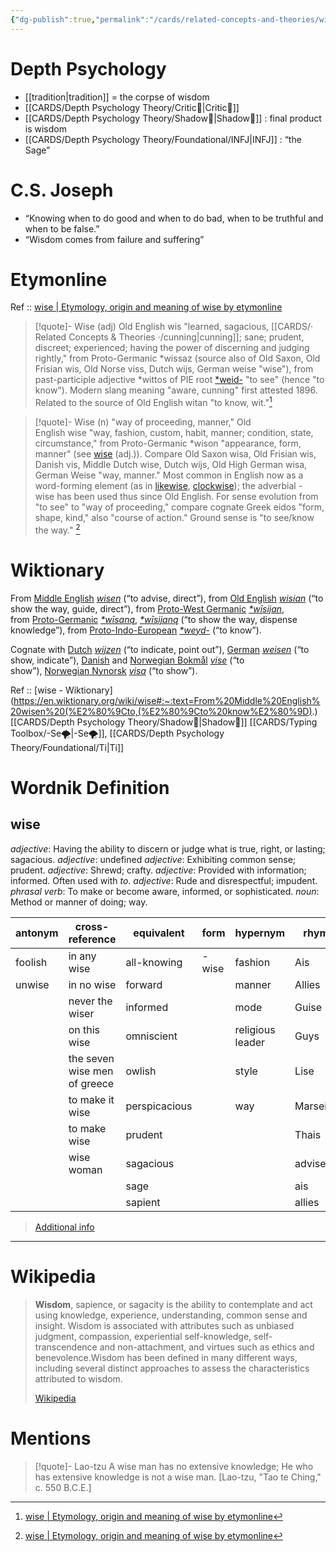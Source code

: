 ```yaml
---
{"dg-publish":true,"permalink":"/cards/related-concepts-and-theories/wisdom/","created":"2022-12-31T00:51:28.608+01:00","updated":"2023-05-24T13:08:42.455+02:00"}
---
```


# Depth Psychology 
- [[tradition\|tradition]] = the corpse of wisdom 
- [[CARDS/Depth Psychology Theory/Critic🤔\|Critic🤔]]
- [[CARDS/Depth Psychology Theory/Shadow👤\|Shadow👤]] : final product is wisdom 
- [[CARDS/Depth Psychology Theory/Foundational/INFJ\|INFJ]] : “the Sage”

# C.S. Joseph
- “Knowing when to do good and when to do bad, when to be truthful and when to be false.”
- “Wisdom comes from failure and suffering” 

# Etymonline

Ref :: [wise | Etymology, origin and meaning of wise by etymonline](https://www.etymonline.com/word/wise)

> [!quote]- Wise (adj)
> Old English wis "learned, sagacious, [[CARDS/· Related Concepts & Theories ·/cunning\|cunning]]; sane; prudent, discreet; experienced; having the power of discerning and judging rightly," from Proto-Germanic *wissaz (source also of Old Saxon, Old Frisian wis, Old Norse viss, Dutch wijs, German weise "wise"), from past-participle adjective *wittos of PIE root [*weid-](https://www.etymonline.com/word/*weid-?ref=etymonline_crossreference "Etymology, meaning and definition of *weid- ") "to see" (hence "to know"). Modern slang meaning "aware, cunning" first attested 1896. Related to the source of Old English witan "to know, wit."[^1]

> [!quote]- Wise (n)
> "way of proceeding, manner," Old English wise "way, fashion, custom, habit, manner; condition, state, circumstance," from Proto-Germanic *wison "appearance, form, manner" (see [wise](https://www.etymonline.com/word/wise?ref=etymonline_crossreference#etymonline_v_10789 "Etymology, meaning and definition of wise ") (adj.)). Compare Old Saxon wisa, Old Frisian wis, Danish vis, Middle Dutch wise, Dutch wijs, Old High German wisa, German Weise "way, manner." Most common in English now as a word-forming element (as in [likewise](https://www.etymonline.com/word/likewise?ref=etymonline_crossreference "Etymology, meaning and definition of likewise "), [clockwise](https://www.etymonline.com/word/clockwise?ref=etymonline_crossreference "Etymology, meaning and definition of clockwise ")); the adverbial -wise has been used thus since Old English. For sense evolution from "to see" to "way of proceeding," compare cognate Greek eidos "form, shape, kind," also "course of action." Ground sense is "to see/know the way." [^1]

# Wiktionary

From [Middle English](https://en.wikipedia.org/wiki/Middle_English "w:Middle English") _[wisen](https://en.wiktionary.org/wiki/wisen#Middle_English "wisen")_ (“to advise, direct”), from [Old English](https://en.wikipedia.org/wiki/Old_English "w:Old English") _[wisian](https://en.wiktionary.org/wiki/wisian#Old_English "wisian")_ (“to show the way, guide, direct”), from [Proto-West Germanic](https://en.wikipedia.org/wiki/Proto-West_Germanic_language "w:Proto-West Germanic language") _[*wīsijan](https://en.wiktionary.org/wiki/Reconstruction:Proto-West_Germanic/w%C4%ABsijan "Reconstruction:Proto-West Germanic/wīsijan")_, from [Proto-Germanic](https://en.wikipedia.org/wiki/Proto-Germanic_language "w:Proto-Germanic language") _[*wīsaną](https://en.wiktionary.org/w/index.php?title=Reconstruction:Proto-Germanic/w%C4%ABsan%C4%85&action=edit&redlink=1 "Reconstruction:Proto-Germanic/wīsaną (page does not exist)")_, _[*wīsijaną](https://en.wiktionary.org/wiki/Reconstruction:Proto-Germanic/w%C4%ABsijan%C4%85 "Reconstruction:Proto-Germanic/wīsijaną")_ (“to show the way, dispense knowledge”), from [Proto-Indo-European](https://en.wikipedia.org/wiki/Proto-Indo-European_language "w:Proto-Indo-European language") _[*weyd-](https://en.wiktionary.org/wiki/Reconstruction:Proto-Indo-European/weyd- "Reconstruction:Proto-Indo-European/weyd-")_ (“to know”).

Cognate with [Dutch](https://en.wikipedia.org/wiki/Dutch_language "w:Dutch language") _[wijzen](https://en.wiktionary.org/wiki/wijzen#Dutch "wijzen")_ (“to indicate, point out”), [German](https://en.wikipedia.org/wiki/German_language "w:German language") _[weisen](https://en.wiktionary.org/wiki/weisen#German "weisen")_ (“to show, indicate”), [Danish](https://en.wikipedia.org/wiki/Danish_language "w:Danish language") and [Norwegian Bokmål](https://en.wikipedia.org/wiki/Bokm%C3%A5l "w:Bokmål") _[vise](https://en.wiktionary.org/wiki/vise#Norwegian_Bokm%C3%A5l "vise")_ (“to show”), [Norwegian Nynorsk](https://en.wikipedia.org/wiki/Nynorsk "w:Nynorsk") _[visa](https://en.wiktionary.org/wiki/visa#Norwegian_Nynorsk "visa")_ (“to show”).

Ref :: [wise - Wiktionary](https://en.wiktionary.org/wiki/wise#:~:text=From%20Middle%20English%20wisen%20(%E2%80%9Cto,(%E2%80%9Cto%20know%E2%80%9D).)
[[CARDS/Depth Psychology Theory/Shadow👤\|Shadow👤]] [[CARDS/Typing Toolbox/-Se🌪️\|-Se🌪️]], [[CARDS/Depth Psychology Theory/Foundational/Ti\|Ti]] 

# Wordnik Definition 
## wise
*adjective*: Having the ability to discern or judge what is true, right, or lasting; sagacious.
*adjective*: undefined
*adjective*: Exhibiting common sense; prudent.
*adjective*: Shrewd; crafty.
*adjective*: Provided with information; informed. Often used with <em>to</em>.
*adjective*: Rude and disrespectful; impudent.
*phrasal verb*: To make or become aware, informed, or sophisticated.
*noun*: Method or manner of doing; way.

| antonym |cross-reference |equivalent |form |hypernym |rhyme |same-context |synonym |verb-form |
| --- | --- | --- | --- | --- | --- | --- | --- | --- |
| foolish | in any wise | all-knowing | -wise | fashion | Ais | ancient | MO | wised |
| unwise | in no wise | forward |  | manner | Allies | beer | abstruse | wisely |
|  | never the wiser | informed |  | mode | Guise | best | acute | wising |
|  | on this wise | omniscient |  | religious leader | Guys | cattle | advantageous |  |
|  | the seven wise men of greece | owlish |  | style | Lise | conviction | advisable |  |
|  | to make it wise | perspicacious |  | way | Marseilles | dear | alert |  |
|  | to make wise | prudent |  |  | Thais | dry | algorithm |  |
|  | wise woman | sagacious |  |  | advise | easily | all-knowing |  |
|  |  | sage |  |  | ais | faithful | angle |  |
|  |  | sapient |  |  | allies | fit | apperceptive |  |

> [Additional info](https://www.wordnik.com/words/wise)

---
# Wikipedia 

> **Wisdom**, sapience, or sagacity is the ability to contemplate and act using knowledge, experience, understanding, common sense and insight. Wisdom is associated with attributes such as unbiased judgment, compassion, experiential self-knowledge, self-transcendence and non-attachment, and virtues such as ethics and benevolence.Wisdom has been defined in many different ways, including several distinct approaches to assess the characteristics attributed to wisdom.
>
> [Wikipedia](https://en.wikipedia.org/wiki/Wisdom)

# Mentions
> [!quote]- Lao-tzu
> A wise man has no extensive knowledge; He who has extensive knowledge is not a wise man. [Lao-tzu, "Tao te Ching," c. 550 B.C.E.]





[^1]: [wise | Etymology, origin and meaning of wise by etymonline](https://www.etymonline.com/word/wise)